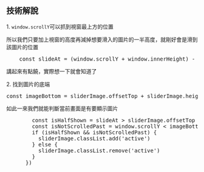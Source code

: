 <h2>技術解說</h2>
<p>1. <code>window.scrollY</code>可以抓到視窗最上方的位置</p>
<p>所以我們只要加上視窗的高度再減掉想要滑入的圖片的一半高度，就剛好會是滑到該圖片的位置</p>
<pre>
    const slideAt = (window.scrollY + window.innerHeight) - sliderImage.height / 2
</pre>
<p>講起來有點饒，實際想一下就會知道了</p>
<p>2. 找到圖片的底端</p>
<pre>const imageBottom = sliderImage.offsetTop + sliderImage.height</pre>
<p>如此一來我們就能判斷當前畫面是有要顯示圖片</p>
<pre>
        const isHalfShown = slideAt > sliderImage.offsetTop
        const isNotScrolledPast = window.scrollY < imageBottom
        if (isHalfShown && isNotScrolledPast) {
          sliderImage.classList.add('active')
        } else {
          sliderImage.classList.remove('active')
        }
      })
</pre>